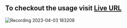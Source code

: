 ## To checkout the usage visit [Live URL](https://sample-xwiki-block-editor.netlify.app/)

![Recording 2023-04-03 183208](https://user-images.githubusercontent.com/111525679/229518670-1fdc29af-79b2-43d7-b8ad-786cfb1402b7.gif)
